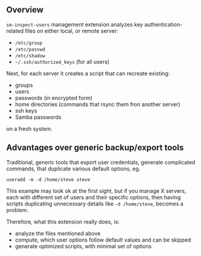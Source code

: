 ## Overview

`sm-inspect-users` management extension analyzes key authentication-related files on either local, or remote server:

- `/etc/group`
- `/etc/passwd`
- `/etc/shadow`
- `~/.ssh/authorized_keys` (for all users)

Next, for each server it creates a script that can recreate existing:

 - groups
 - users
 - passwords (in encrypted form)
 - home directories (commands that rsync them fron another server)
 - ssh keys
 - Samba passwords

on a fresh system.

## Advantages over generic backup/export tools

Traditional, generic tools that export user credentials, generate complicated commands, that duplicate various default options, eg.

`useradd -m -d /home/steve steve`

This example may look ok at the first sight, but if you manage X servers, each with different set of users and their specific options, then having scripts duplicating unnecessary details like `-d /home/steve`, becomes a problem.

Therefore, what this extension really does, is:

- analyze the files mentioned above
- compute, which user options follow default values and can be skipped
- generate optimized scripts, with minimal set of options
